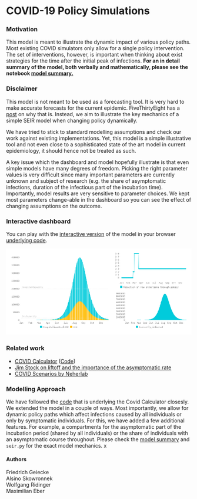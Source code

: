 # COVID-19 Policy Simulations

### Motivation
This model is meant to illustrate the dynamic impact of various policy paths. Most existing COVID simulators only allow for a single policy intervention. The set of interventions, however, is important when thinking about exist strategies for the time after the initial peak of infections. __For an in detail summary of the model, both verbally and mathematically, please see the notebook [model summary.](https://github.com/maximilianeber/covid/blob/development/summary.ipynb)__

### Disclaimer
This model is not meant to be used as a forecasting tool. It is very hard to make accurate forecasts for the current epidemic. FiveThirtyEight has a [post](https://fivethirtyeight.com/features/why-its-so-freaking-hard-to-make-a-good-covid-19-model/?utm_campaign=Data_Elixir&utm_source=Data_Elixir_279) on why that is. Instead, we aim to illustrate the key mechanics of a simple SEIR model when changing policy dynamically. 

We have tried to stick to standard modelling assumptions and check our work against existing implementations. Yet, this model is a simple illustrative tool and not even close to a sophisticated state of the art model in current epidemiology, it should hence not be treated as such. 

A key issue which the dashboard and model hopefully illustrate is that even simple models have many degrees of freedom. Picking the right parameter values is very difficult since many important parameters are currently unknown and subject of research (e.g. the share of asymptomatic infections, duration of the infectious part of the incubation time). Importantly, model results are very sensitive to parameter choices. We kept most parameters change-able in the dashboard so you can see the effect of changing assumptions on the outcome.

### Interactive dashboard
You can play with the [interactive version](https://covid19-scenarios.netlify.com) of the model in your browser [underlying code](https://github.com/alsino/corona-impact-analysis).

[![Image of Interactive Demo](demo.png)](https://quirky-mclean-bf617d.netlify.com)

### Related work
* [COVID Calculator](http://gabgoh.github.io/COVID/) ([Code](https://github.com/gabgoh/epcalc/blob/master/src/App.svelte))
* [Jim Stock on liftoff and the importance of the asymptomatic rate](https://drive.google.com/file/d/12MV466ZZy5xHir4xdPhoTrL1oO8CbZU-/view)
* [COVID Scenarios by Neherlab](https://neherlab.org/covid19/)

### Modelling Approach
We have followed the [code](https://github.com/gabgoh/epcalc/blob/master/src/App.svelte) that is underlying the Covid Calculator closesly. We extended the model in a couple of ways. Most importantly, we allow for dynamic policy paths which affect infections caused by all individuals or only by symptomatic individuals. For this, we have added a few additional features. For example, a compartments for the asymptomatic part of the incubation period (shared by all individuals) or the share of individuals with an asymptomatic course throughout. Please check the [model summary](https://github.com/maximilianeber/covid/blob/development/summary.ipynb) and `seir.py` for the exact model mechanics.
x
#### Authors
Friedrich Geiecke  
Alsino Skowronnek  
Wolfgang Ridinger  
Maximilian Eber  
